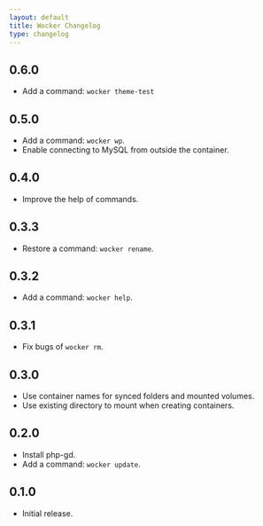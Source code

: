 ```yaml
---
layout: default
title: Wocker Changelog
type: changelog
---
```


## 0.6.0

- Add a command: `wocker theme-test`

## 0.5.0

- Add a command: `wocker wp`.
- Enable connecting to MySQL from outside the container.

## 0.4.0

- Improve the help of commands.

## 0.3.3

- Restore a command: `wocker rename`.

## 0.3.2

- Add a command: `wocker help`.

## 0.3.1

- Fix bugs of `wocker rm`.

## 0.3.0

- Use container names for synced folders and mounted volumes.
- Use existing directory to mount when creating containers.

## 0.2.0

- Install php-gd.
- Add a command: `wocker update`.

## 0.1.0

- Initial release.
